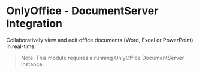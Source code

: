 # OnlyOffice - DocumentServer Integration

Collaboratively view and edit office documents (Word, Excel or PowerPoint) in real-time.

> Note: This module requires a running OnlyOffice DocumentServer instance.